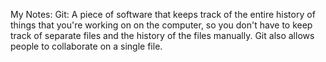 My Notes:
Git: A piece of software that keeps track of the entire history of things that you're working on on the computer, so you don't have to keep track of separate files and the history of the files manually. Git also allows people to collaborate on a single file.
